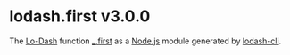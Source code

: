 # lodash.first v3.0.0

The [Lo-Dash](https://lodash.com/) function [_.first](http://lodash.com/docs#first) as a [Node.js](http://nodejs.org/) module generated by [lodash-cli](https://www.npmjs.com/package/lodash-cli).
